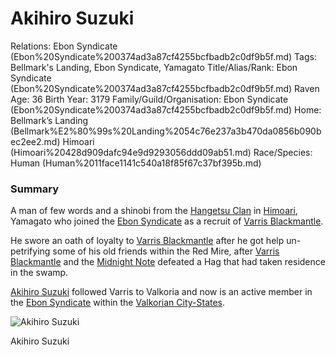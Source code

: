 # Akihiro Suzuki

Relations: Ebon Syndicate (Ebon%20Syndicate%200374ad3a87cf4255bcfbadb2c0df9b5f.md) 
Tags: Bellmark's Landing, Ebon Syndicate, Yamagato
Title/Alias/Rank: Ebon Syndicate (Ebon%20Syndicate%200374ad3a87cf4255bcfbadb2c0df9b5f.md) Raven
Age: 36
Birth Year: 3179
Family/Guild/Organisation: Ebon Syndicate (Ebon%20Syndicate%200374ad3a87cf4255bcfbadb2c0df9b5f.md) 
Home: Bellmark’s Landing (Bellmark%E2%80%99s%20Landing%2054c76e237a3b470da0856b090bec2ee2.md) Himoari (Himoari%20428d909dafc94e9d9293056ddd09ab51.md) 
Race/Species: Human (Human%2011face1141c540a18f85f67c37bf395b.md)

### Summary

A man of few words and a shinobi from the [Hangetsu Clan](Hangetsu%20Clan%204f4cf2951eef4ce1ae0eb026c3b3ab4e.md)  in [Himoari](Himoari%20428d909dafc94e9d9293056ddd09ab51.md), Yamagato who joined the [Ebon Syndicate](Ebon%20Syndicate%200374ad3a87cf4255bcfbadb2c0df9b5f.md) as a recruit of [Varris Blackmantle](Varris%20Blackmantle%205225eea635564ec3816e33dd88758d06.md).

He swore an oath of loyalty to [Varris Blackmantle](Varris%20Blackmantle%205225eea635564ec3816e33dd88758d06.md) after he got help un-petrifying some of his old friends within the Red Mire, after [Varris Blackmantle](Varris%20Blackmantle%205225eea635564ec3816e33dd88758d06.md) and the [Midnight Note](Midnight%20Note%20aabd4488c4ea43c393d10542ec8af339.md) defeated a Hag that had taken residence in the swamp.

[Akihiro Suzuki](Akihiro%20Suzuki%2013c8f90572f3487e96b16d86f68d037b.md) followed Varris to Valkoria and now is an active member in the [Ebon Syndicate](Ebon%20Syndicate%200374ad3a87cf4255bcfbadb2c0df9b5f.md) within the [Valkorian City-States](Valkorian%20City-States%2094cc103e39aa4dc4a9e2e08376851195.md).

![Akihiro Suzuki](Untitled%20114.png)

Akihiro Suzuki